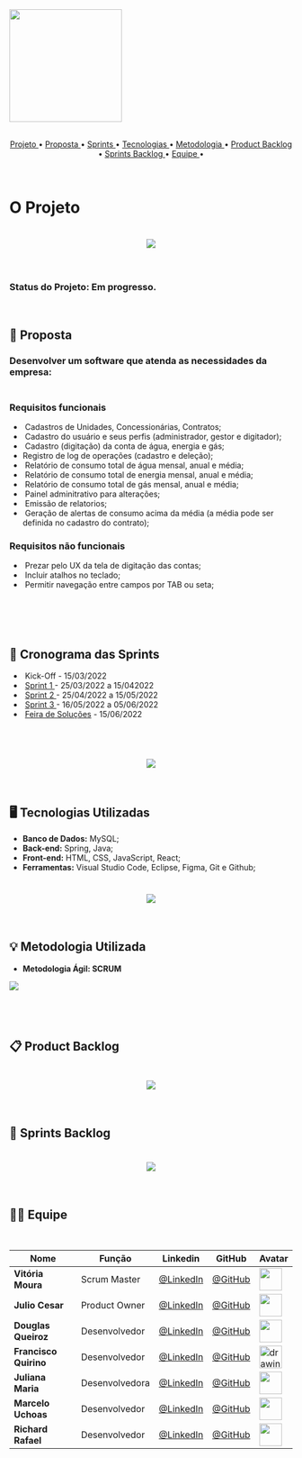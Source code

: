 <img src = "./readme/grupoAPI/Logo.png"  width="200"/>

<br>
<br>
<p align="center">
  <a href ="#o-projeto"> Projeto </a>  • 
  <a href ="#proposta"> Proposta </a>  • 
  <a href ="#cronograma-das-sprints"> Sprints </a>  • 
  <a href ="#tecnologias-utilizadas"> Tecnologias </a>  • 
  <a href ="#metodologia-utilizada"> Metodologia </a>  • 
  <a href ="#product-backlog">Product Backlog </a>  •
  <a href ="#sprints-backlog">Sprints Backlog </a>  •
  <a href ="#equipe"> Equipe </a> •
 
</p>

<br>


# O Projeto

<h1 align="center"> 
<img src = "./readme/framesFigma/objetivoProjeto.png"/></h1>

<br>

### **Status do Projeto: Em progresso.**

<br id="proposta">

## 🎯 Proposta

### **Desenvolver um software que atenda as necessidades da empresa:**<br><br>

### **Requisitos funcionais**   
- <img src = "" /> Cadastros de Unidades, Concessionárias, Contratos;
- <img src = "" /> Cadastro do usuário e seus perfis (administrador, gestor e digitador);
- <img src = "" /> Cadastro (digitação) da conta de água, energia e gás;
- <img src = "" />Registro de log de operações (cadastro e deleção);
- <img src = "" /> Relatório de consumo total de água mensal, anual e média;
- <img src = "" />  Relatório de consumo total de energia mensal, anual e média;
- <img src = "" />  Relatório de consumo total de gás mensal, anual e média;
- <img src = "" /> Painel adminitrativo para alterações;
- <img src = "" /> Emissão de relatorios;
- <img src = "" /> Geração de alertas de consumo acima da média (a média pode ser definida no cadastro
do contrato);



### **Requisitos não funcionais**    

- <img src = "" /> Prezar pelo UX da tela de digitação das contas;
- <img src = "" /> Incluir atalhos no teclado;
- <img src = "" /> Permitir navegação entre campos por TAB ou seta;
<h1> 

<br id="cronograma-das-sprints">  

## 📆 Cronograma das Sprints

- <img src = "" /> Kick-Off - 15/03/2022
- <img src = "" /> [ Sprint 1 ]( ) - 25/03/2022 a 15/042022   
- <img src = "" /> [ Sprint 2 ]( ) - 25/04/2022 a 15/05/2022  
- <img src = "" /> [ Sprint 3 ]( ) - 16/05/2022 a 05/06/2022  
- <img src = "" /> [Feira de Soluções](https://youtu.be/xGE51h8fBuY) - 15/06/2022

<br>
<!--add cronograma sprints figma-->
<h1 align="center"> 
<img src = "./readme/framesFigma/cronogramaSprints.png"/></h1>

<br id="tecnologias-utilizadas"> 

## 🖥️ Tecnologias Utilizadas

- **Banco de Dados:** MySQL;
- **Back-end:** Spring, Java;
- **Front-end:** HTML, CSS, JavaScript, React;
- **Ferramentas:** Visual Studio Code, Eclipse, Figma, Git e Github;   

<!--add stacks figma-->
<h1 align="center"> 
<img src = "./readme/framesFigma/stacksDoProjeto.png"/></h1>

<br id="metodologia-utilizada">   

## 💡 Metodologia Utilizada   

- **Metodologia Ágil: SCRUM**
<!--add scrum figma-->
<img src = "./readme/framesFigma/metodologiaScrum.png" />

<h1></h1>
<br id="product-backlog">

## 📋 Product Backlog

<!--add product backlog figma figma-->
<h1 align="center">
<img src = "./readme/framesFigma/productBacklog.png" /></h1>

<br id="sprints-backlog">

## 📝 Sprints Backlog

<h1 align="center"> <img src = "./readme/framesFigma/sprintsBacklogs.png" /></h1>

<br id="equipe">

## 👨‍💻 Equipe
<!-- 
![Equipe Ditial Solutions](/readme/time.gif "Apresentação Equipe Digital Solutions") -->

<br>

| Nome                  | Função        | Linkedin                                                                 | GitHub                                         | Avatar                                                          |
| --------------------- | ------------- | ------------------------------------------------------------------------ | ---------------------------------------------- | --------------------------------------------------------------- |
| **Vitória Moura**     |  Scrum Master | [@LinkedIn](https://www.linkedin.com/in/vit%C3%B3ria-moura-6393391b0/)   | [@GitHub](https://github.com/vitoriasaturnino)    | <img src = "./readme/integrantes/vitoria.jpeg" width="40" >                                   |
| **Julio Cesar**       | Product Owner | [@LinkedIn](https://www.linkedin.com/in/juliocesar2811/)                 | [@GitHub](https://github.com/juliocesar1316)   | <img src = "./readme/integrantes/julio.jpeg" width="40" >                   |
| **Douglas Queiroz**   | Desenvolvedor | [@LinkedIn](https://www.linkedin.com/in/douglas-queiroz-3b9a72212/)      | [@GitHub](https://github.com/douglaswe)        | <img src = "./readme/integrantes/douglas.jpeg" width="40">
| **Francisco Quirino** | Desenvolvedor | [@LinkedIn](https://www.linkedin.com/in/francisco-quirino-4087281b1)     | [@GitHub](https://github.com/ciscoquirino)     | <img src = "./readme/integrantes/francisco.jpeg" alt="drawing" width="40" > |
| **Juliana Maria**     | Desenvolvedora | [@LinkedIn](https://www.linkedin.com/in/juliana-maria-a0b0a0124)         | [@GitHub](https://github.com/JulianaMaria-Lab) | <img src = "./readme/integrantes/juliana maria.jpeg" width="40">                                   |
| **Marcelo Uchoas**    | Desenvolvedor | [@LinkedIn](https://www.linkedin.com/in/marcelo-uch%C3%B4as-de-oliveira-b2536a18b/)  |  [@GitHub](https://github.com/marcelouchoas)    | <img src = "./readme/integrantes/marcelo.jpeg" width="40">                                   |
| **Richard Rafael**    | Desenvolvedor |  [@LinkedIn](https://www.linkedin.com/mwlite/in/richard-soares-002195221) | [@GitHub](https://github.com/Richardrafael)    | <img src = "./readme/integrantes/richard.jpeg" width="40">                                   |

<br>
